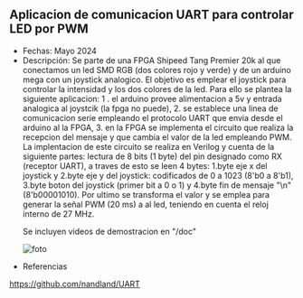 ## Aplicacion de comunicacion UART para controlar LED por PWM
<ul>
    <li>Fechas: Mayo 2024</li>
    <li>Descripción: Se parte de una FPGA Shipeed Tang Premier 20k al que conectamos un led SMD RGB (dos colores rojo y verde) y de un arduino mega con un joystick analogico. El objetivo es emplear el joystick para controlar la intensidad y los dos colores de la led. Para ello se plantea la siguiente aplicacion: 1 . el arduino provee alimentacion a 5v y entrada analogica al joystcik (la fpga no puede), 2. se establece una linea de comunicacion serie empleando el protocolo UART que envia desde el arduino al la FPGA, 3. en la FPGA se implementa el circuito que realiza la recepcion del mensaje y que cambia el valor de la led empleando PWM. La implentacion de este circuito se realiza en Verilog y cuenta de la siguiente partes: lectura de 8 bits (1 byte) del pin designado como RX (receptor UART), a traves de esto se leen 4 bytes: 1.byte eje x del joystick y 2.byte eje y del joystick: codificados de 0 a 1023 (8'b0 a 8'b1), 3.byte boton del joystick (primer bit a 0 o 1) y 4.byte fin de mensaje "\n"(8'b00001010). Por ultimo se transforma el valor y se emplea para generar la señal PWM (20 ms) a al led, teniendo en cuenta el reloj interno de 27 MHz.

Se incluyen videos de demostracion en "/doc"

![foto](https://github.com/asier-vega-gutierrez/FPGA_uart_2_pwm/blob/main/doc/EsquemaGeneral.png)

</li>
    <li>Referencias</li>
</ul>

https://github.com/nandland/UART

